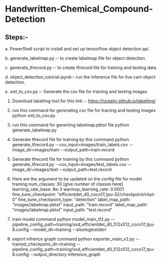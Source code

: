 # Handwritten-Chemical_Compound-Detection

## Steps:-
 a.  PowerShell script to install and set up tensorflow object detection api.
 
 b. generate_labelmap.py :- to create labelmap file for object detection.
 
 c. generate_tfrecord.py :- to create tfrecord file for training and testing data.
 
 d. object_detection_tutorial.ipynb:- run the inference file for live cam object detection.
 
 e. xml_to_csv.py :- Generate the csv file for training and testing images
 
1. Download labelImg tool for this link :- https://tzutalin.github.io/labelImg/

2. run this command for generating csv file for training and testing images 
 python xml_to_csv.py
3.  run this command for generting labelmap.pbtxt file 
 python generate_labelmap.py
4. Generate tfrecord file for training by this command 
 python generate_tfrecord.py --csv_input=images/train_labels.csv --image_dir=images/train --output_path=train.record
5. Generate tfrecord file for training by this command
 python generate_tfrecord.py --csv_input=images/test_labels.csv --image_dir=images/test --output_path=test.record
6. Here are the argument to be updated on the config file for model training 
 num_classes: 30  [give number of classes here]
 learning_rate_base: 8e-3
 warmup_learning_rate: 0.0001
 fine_tune_checkpoint: "efficientdet_d0_coco17_tpu-32/checkpoint/ckpt-0"
 fine_tune_checkpoint_type: "detection"
 label_map_path: "images/labelmap.pbtxt"
 input_path: "train.record"
 label_map_path: "images/labelmap.pbtxt"
 input_path: "test.record"
 
7. train model command 
 python model_main_tf2.py --pipeline_config_path=training/ssd_efficientdet_d0_512x512_coco17_tpu-8.config --model_dir=training --alsologtostderr
 
8. export infrence graph command 
 python exporter_main_v2.py --trained_checkpoint_dir=training --pipeline_config_path=training/ssd_efficientdet_d0_512x512_coco17_tpu-8.config --output_directory inference_graph
